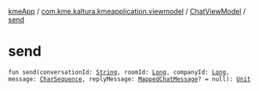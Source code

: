 [kmeApp](../../index.md) / [com.kme.kaltura.kmeapplication.viewmodel](../index.md) / [ChatViewModel](index.md) / [send](./send.md)

# send

`fun send(conversationId: `[`String`](https://kotlinlang.org/api/latest/jvm/stdlib/kotlin/-string/index.html)`, roomId: `[`Long`](https://kotlinlang.org/api/latest/jvm/stdlib/kotlin/-long/index.html)`, companyId: `[`Long`](https://kotlinlang.org/api/latest/jvm/stdlib/kotlin/-long/index.html)`, message: `[`CharSequence`](https://kotlinlang.org/api/latest/jvm/stdlib/kotlin/-char-sequence/index.html)`, replyMessage: `[`MappedChatMessage`](../../com.kme.kaltura.kmeapplication.data/-mapped-chat-message/index.md)`? = null): `[`Unit`](https://kotlinlang.org/api/latest/jvm/stdlib/kotlin/-unit/index.html)